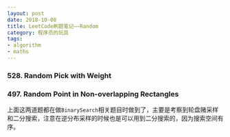 ```yaml
---
layout: post
date: 2018-10-08
title: LeetCode刷题笔记——Random
category: 程序员的玩具
tags:
- algorithm
- maths
---
```



### 528. Random Pick with Weight
### 497. Random Point in Non-overlapping Rectangles
上面这两道题都在做`BinarySearch`相关题目时做到了，主要是考察到轮盘赌采样和二分搜索，注意在逆分布采样的时候也是可以用到二分搜索的，因为搜索空间有序。


<!-- more -->
